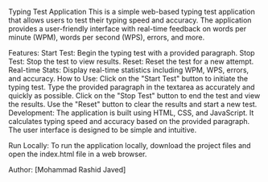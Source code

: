 Typing Test Application
This is a simple web-based typing test application that allows users to test their typing speed and accuracy. The application provides a user-friendly interface with real-time feedback on words per minute (WPM), words per second (WPS), errors, and more.

Features:
Start Test: Begin the typing test with a provided paragraph.
Stop Test: Stop the test to view results.
Reset: Reset the test for a new attempt.
Real-time Stats: Display real-time statistics including WPM, WPS, errors, and accuracy.
How to Use:
Click on the "Start Test" button to initiate the typing test.
Type the provided paragraph in the textarea as accurately and quickly as possible.
Click on the "Stop Test" button to end the test and view the results.
Use the "Reset" button to clear the results and start a new test.
Development:
The application is built using HTML, CSS, and JavaScript. It calculates typing speed and accuracy based on the provided paragraph. The user interface is designed to be simple and intuitive.

Run Locally:
To run the application locally, download the project files and open the index.html file in a web browser.

Author:
[Mohammad Rashid Javed]
